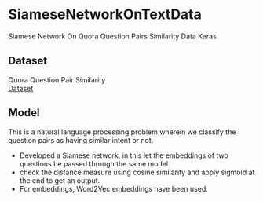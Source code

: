 # SiameseNetworkOnTextData
Siamese Network On Quora Question Pairs Similarity Data Keras 


## Dataset 
Quora Question Pair Similarity</br>
[Dataset](https://www.kaggle.com/c/quora-question-pairs)</br>

## Model
This is a natural language processing problem wherein we classify the question pairs as having similar intent or not.
- Developed a Siamese network, in this let the embeddings of two questions be passed through the same model. 
- check the distance measure using cosine similarity and apply sigmoid at the end to get an output. 
- For embeddings, Word2Vec embeddings have been used.

